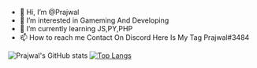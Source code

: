 - 👋 Hi, I’m @Prajwal
- 👀 I’m interested in Gameming And Developing 
- 🌱 I’m currently learning JS,PY,PHP
- 📫 How to reach me Contact On Discord Here Is My Tag Prajwal#3484







![Prajwal's GitHub stats](https://github-readme-stats.vercel.app/api?username=Prajwal433&show_icons=true&theme=onedark)
[![Top Langs](https://github-readme-stats.vercel.app/api/top-langs/?username=Prajwal433&layout=compact)](https://github.com/anuraghazra/github-readme-stats)
